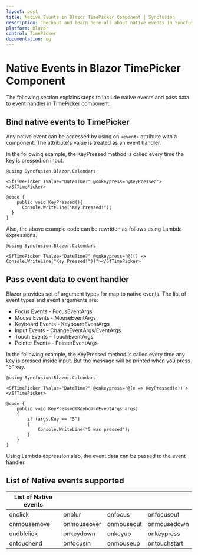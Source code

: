 ```yaml
---
layout: post
title: Native Events in Blazor TimePicker Component | Syncfusion
description: Checkout and learn here all about native events in Syncfusion Blazor TimePicker component and much more.
platform: Blazor
control: TimePicker
documentation: ug
---
```


# Native Events in Blazor TimePicker Component

The following section explains steps to include native events and pass data to event handler in TimePicker component.

## Bind native events to TimePicker

Any native event can be accessed by using on `<event>` attribute with a component. The attribute's value is treated as an event handler.

In the following example, the KeyPressed method is called every time the key is pressed on input.

```cshtml
@using Syncfusion.Blazor.Calendars

<SfTimePicker TValue="DateTime?" @onkeypress='@KeyPressed'></SfTimePicker>

@code {
    public void KeyPressed(){
      Console.WriteLine("Key Pressed!");
  }
}
```

Also, the above example code can be rewritten as follows using Lambda expressions.

```cshtml
@using Syncfusion.Blazor.Calendars

<SfTimePicker TValue="DateTime?" @onkeypress="@(() => Console.WriteLine("Key Pressed!"))"></SfTimePicker>
```

## Pass event data to event handler

Blazor provides set of argument types for map to native events. The list of event types and event arguments are:

* Focus Events - FocusEventArgs
* Mouse Events - MouseEventArgs
* Keyboard Events - KeyboardEventArgs
* Input Events - ChangeEventArgs/EventArgs
* Touch Events – TouchEventArgs
* Pointer Events – PointerEventArgs

In the following example, the KeyPressed method is called every time any key is pressed inside input. But the message will be printed when you press "5" key.

```cshtml
@using Syncfusion.Blazor.Calendars

<SfTimePicker TValue="DateTime?" @onkeypress='@(e => KeyPressed(e))'></SfTimePicker>

@code {
    public void KeyPressed(KeyboardEventArgs args)
    {
        if (args.Key == "5")
        {
            Console.WriteLine("5 was pressed");
        }
    }
}
```

Using Lambda expression also, the event data can be passed to the event handler.

## List of Native events supported

| List of Native events |  |  | |
| --- | --- | --- | --- |
| onclick | onblur | onfocus | onfocusout |
| onmousemove | onmouseover | onmouseout | onmousedown | onmouseup |
| ondblclick | onkeydown | onkeyup | onkeypress |
| ontouchend | onfocusin | onmouseup | ontouchstart |